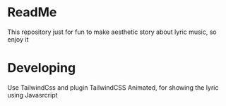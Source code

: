 # ReadMe
This repository just for fun to make aesthetic story about lyric music, so enjoy it

# Developing
Use TailwindCss and plugin TailwindCSS Animated, for showing the lyric using Javasrcript
